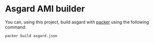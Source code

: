 Asgard AMI builder
==================

You can, using this project, build asgard with [packer](htto://www.packer.io/) using the following command:

```bash
packer build asgard.json
```
